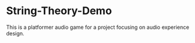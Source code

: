 # String-Theory-Demo
This is a platformer audio game for a project focusing on audio experience design.
